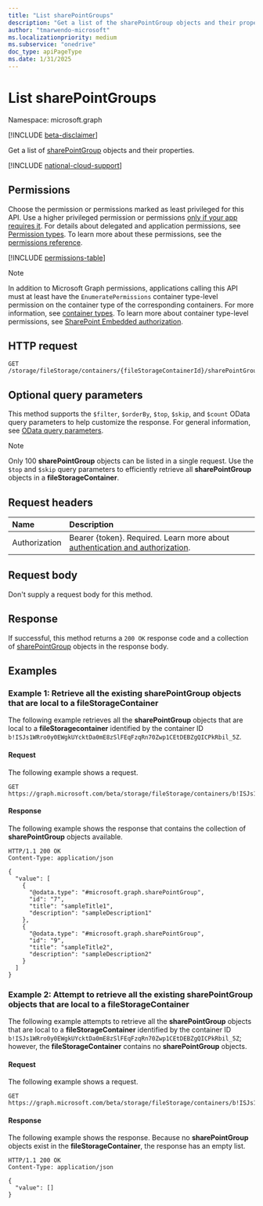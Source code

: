 ```yaml
---
title: "List sharePointGroups"
description: "Get a list of the sharePointGroup objects and their properties."
author: "tmarwendo-microsoft"
ms.localizationpriority: medium
ms.subservice: "onedrive"
doc_type: apiPageType
ms.date: 1/31/2025
---
```


# List sharePointGroups

Namespace: microsoft.graph

[!INCLUDE [beta-disclaimer](../../includes/beta-disclaimer.md)]

Get a list of [sharePointGroup](../resources/sharepointgroup.md) objects and their properties.

[!INCLUDE [national-cloud-support](../../includes/global-only.md)]

## Permissions

Choose the permission or permissions marked as least privileged for this API. Use a higher privileged permission or permissions [only if your app requires it](/graph/permissions-overview#best-practices-for-using-microsoft-graph-permissions). For details about delegated and application permissions, see [Permission types](/graph/permissions-overview#permission-types). To learn more about these permissions, see the [permissions reference](/graph/permissions-reference).

<!-- {
  "blockType": "permissions",
  "name": "filestoragecontainer-list-sharepointgroups-permissions"
}
-->
[!INCLUDE [permissions-table](../includes/permissions/filestoragecontainer-list-sharepointgroups-permissions.md)]

> [!NOTE]
> In addition to Microsoft Graph permissions, applications calling this API must at least have the `EnumeratePermissions` container type-level permission on the container type of the corresponding containers. For more information, see [container types](/sharepoint/dev/embedded/concepts/app-concepts/containertypes). To learn more about container type-level permissions, see [SharePoint Embedded authorization](/sharepoint/dev/embedded/concepts/app-concepts/auth#Authorization).

## HTTP request

<!-- {
  "blockType": "ignored"
}
-->
``` http
GET /storage/fileStorage/containers/{fileStorageContainerId}/sharePointGroups
```

## Optional query parameters

This method supports the `$filter`, `$orderBy`, `$top`, `$skip`, and `$count` OData query parameters to help customize the response. For general information, see [OData query parameters](/graph/query-parameters).

> [!NOTE]
> Only 100 **sharePointGroup** objects can be listed in a single request. Use the `$top` and `$skip` query parameters to efficiently retrieve all **sharePointGroup** objects in a **fileStorageContainer**.

## Request headers

|Name|Description|
|:---|:---|
|Authorization|Bearer {token}. Required. Learn more about [authentication and authorization](/graph/auth/auth-concepts).|

## Request body

Don't supply a request body for this method.

## Response

If successful, this method returns a `200 OK` response code and a collection of [sharePointGroup](../resources/sharepointgroup.md) objects in the response body.

## Examples

### Example 1: Retrieve all the existing sharePointGroup objects that are local to a fileStorageContainer

The following example retrieves all the **sharePointGroup** objects that are local to a **fileStoragecontainer** identified by the container ID `b!ISJs1WRro0y0EWgkUYcktDa0mE8zSlFEqFzqRn70Zwp1CEtDEBZgQICPkRbil_5Z`.

#### Request

The following example shows a request.

<!-- {
  "blockType": "request",
  "name": "list_sharepointgroups_1"
}-->
``` http
GET https://graph.microsoft.com/beta/storage/fileStorage/containers/b!ISJs1WRro0y0EWgkUYcktDa0mE8zSlFEqFzqRn70Zwp1CEtDEBZgQICPkRbil_5Z/sharePointGroups
```

#### Response

The following example shows the response that contains the collection of **sharePointGroup** objects available.

<!-- {
  "blockType": "response",
  "truncated": true,
  "@odata.type": "Collection(microsoft.graph.sharePointGroup)"
} -->
``` http
HTTP/1.1 200 OK
Content-Type: application/json

{
  "value": [
    {
      "@odata.type": "#microsoft.graph.sharePointGroup",
      "id": "7",
      "title": "sampleTitle1",
      "description": "sampleDescription1"
    },
    {
      "@odata.type": "#microsoft.graph.sharePointGroup",
      "id": "9",
      "title": "sampleTitle2",
      "description": "sampleDescription2"
    }
  ]
}
```

### Example 2: Attempt to retrieve all the existing sharePointGroup objects that are local to a fileStorageContainer

The following example attempts to retrieve all the **sharePointGroup** objects that are local to a **fileStorageContainer** identified by the container ID `b!ISJs1WRro0y0EWgkUYcktDa0mE8zSlFEqFzqRn70Zwp1CEtDEBZgQICPkRbil_5Z`; however, the **fileStorageContainer** contains no **sharePointGroup** objects.

#### Request

The following example shows a request.

<!-- {
  "blockType": "request",
  "name": "list_sharepointgroups_2"
}-->
``` http
GET https://graph.microsoft.com/beta/storage/fileStorage/containers/b!ISJs1WRro0y0EWgkUYcktDa0mE8zSlFEqFzqRn70Zwp1CEtDEBZgQICPkRbil_5Z/sharePointGroups
```

#### Response

The following example shows the response. Because no **sharePointGroup** objects exist in the **fileStorageContainer**, the response has an empty list.

<!-- {
  "blockType": "response",
  "truncated": true,
  "@odata.type": "Collection(microsoft.graph.sharePointGroup)"
} -->
``` http
HTTP/1.1 200 OK
Content-Type: application/json

{
  "value": []
}
```
